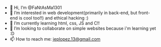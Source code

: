 - 👋 Hi, I’m @FaNtAsMa1301
- 👀 I’m interested in web development(primarily in back-end, but front-end is cool too!!) and ethical hacking :)
- 🌱 I’m currently learning html, css, JS and C!!
- 💞️ I’m looking to collaborate on simple websites because i'm learning yet :D
- 📫 How to reach me: jeplopez.13@gmail.com


<!---
FaNtAsMa1301/FaNtAsMa1301 is a ✨ special ✨ repository because its `README.md` (this file) appears on your GitHub profile.
You can click the Preview link to take a look at your changes.
--->
